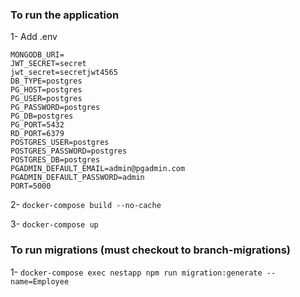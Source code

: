 ### To run the application

1- Add .env

```
MONGODB_URI=
JWT_SECRET=secret
jwt_secret=secretjwt4565
DB_TYPE=postgres
PG_HOST=postgres
PG_USER=postgres
PG_PASSWORD=postgres
PG_DB=postgres
PG_PORT=5432
RD_PORT=6379
POSTGRES_USER=postgres
POSTGRES_PASSWORD=postgres
POSTGRES_DB=postgres
PGADMIN_DEFAULT_EMAIL=admin@pgadmin.com
PGADMIN_DEFAULT_PASSWORD=admin
PORT=5000
```

2- ```docker-compose build --no-cache```

3- ```docker-compose up```


### To run migrations (must checkout to branch-migrations)

1- ```docker-compose exec nestapp npm run migration:generate --name=Employee```
  

